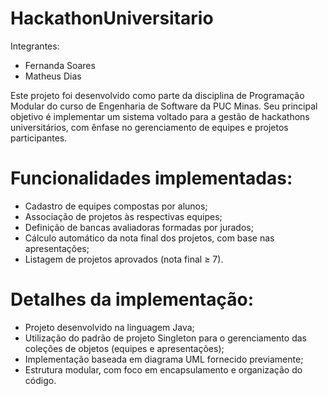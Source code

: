# HackathonUniversitario

Integrantes: 
- Fernanda Soares
- Matheus Dias

Este projeto foi desenvolvido como parte da disciplina de Programação Modular do curso de Engenharia de Software da PUC Minas. Seu principal objetivo é implementar um sistema voltado para a gestão de hackathons universitários, com ênfase no gerenciamento de equipes e projetos participantes.

# Funcionalidades implementadas:
- Cadastro de equipes compostas por alunos;
- Associação de projetos às respectivas equipes;
- Definição de bancas avaliadoras formadas por jurados;
- Cálculo automático da nota final dos projetos, com base nas apresentações;
- Listagem de projetos aprovados (nota final ≥ 7).

# Detalhes da implementação:

- Projeto desenvolvido na linguagem Java;
- Utilização do padrão de projeto Singleton para o gerenciamento das coleções de objetos (equipes e apresentações);
- Implementação baseada em diagrama UML fornecido previamente;
- Estrutura modular, com foco em encapsulamento e organização do código.
